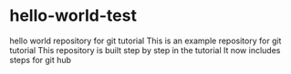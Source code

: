 # hello-world-test
hello world repository for git tutorial
This is an example repository for git tutorial
This repository is built step by step in the tutorial
It now includes steps for git hub
